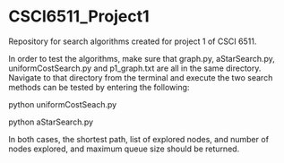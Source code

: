 # CSCI6511_Project1
Repository for search algorithms created for project 1 of CSCI 6511.

In order to test the algorithms, make sure that graph.py, aStarSearch.py, uniformCostSearch.py and p1_graph.txt are all in the same directory. Navigate to that directory from the terminal and execute the two search methods can be tested by entering the following:

python uniformCostSeach.py

python aStarSearch.py

In both cases, the shortest path, list of explored nodes, and number of nodes explored, and maximum queue size should be returned.
